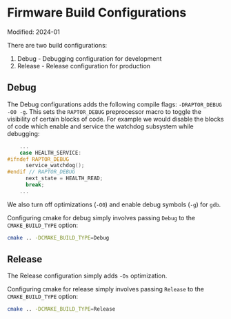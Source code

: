 # Firmware Build Configurations

Modified: 2024-01

There are two build configurations:
 1. Debug - Debugging configuration for development
 2. Release - Release configuration for production

## Debug
The Debug configurations adds the following compile flags: `-DRAPTOR_DEBUG -O0 -g`. This sets the `RAPTOR_DEBUG` preprocessor macro to toggle the visibility of certain blocks of code. For example we would disable the blocks of code which enable and service the watchdog subsystem while debugging:
```c
    ...
    case HEALTH_SERVICE:
#ifndef RAPTOR_DEBUG
      service_watchdog();
#endif // RAPTOR_DEBUG
      next_state = HEALTH_READ;
      break;
    ...
```

We also turn off optimizations (`-O0`) and enable debug symbols (`-g`) for `gdb`.

Configuring cmake for debug simply involves passing `Debug` to the `CMAKE_BUILD_TYPE` option:
```bash
cmake .. -DCMAKE_BUILD_TYPE=Debug
```

## Release
The Release configuration simply adds `-Os` optimization.

Configuring cmake for release simply involves passing `Release` to the `CMAKE_BUILD_TYPE` option:
```bash
cmake .. -DCMAKE_BUILD_TYPE=Release
```